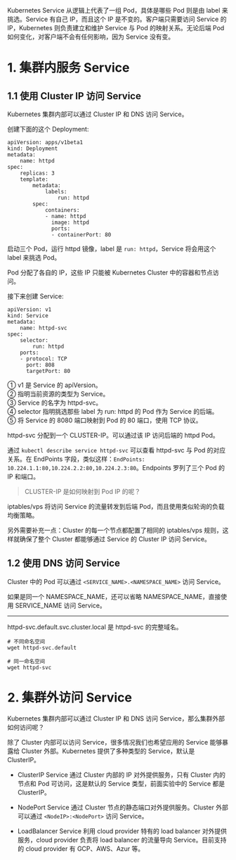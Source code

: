 Kubernetes Service 从逻辑上代表了一组 Pod，具体是哪些 Pod 则是由 label 来挑选。Service 有自己 IP，而且这个 IP 是不变的。客户端只需要访问 Service 的 IP，Kubernetes 则负责建立和维护 Service 与 Pod 的映射关系。无论后端 Pod 如何变化，对客户端不会有任何影响，因为 Service 没有变。

# 1. 集群内服务 Service

## 1.1 使用 Cluster IP 访问 Service

Kubernetes 集群内部可以通过 Cluster IP 和 DNS 访问 Service。

创建下面的这个 Deployment:

```
apiVersion: apps/v1beta1
kind: Deployment
metadata:
    name: httpd
spec:
    replicas: 3
    template:
        metadata:
            labels:
                run: httpd
        spec:
            containers:
            - name: httpd
              image: httpd
              ports:
              - containerPort: 80
```

启动三个 Pod，运行 httpd 镜像，label 是 `run: httpd`，Service 将会用这个 label 来挑选 Pod。

Pod 分配了各自的 IP，这些 IP 只能被 Kubernetes Cluster 中的容器和节点访问。

接下来创建 Service:

```
apiVersion: v1
kind: Service
metadata:
    name: httpd-svc
spec:
    selector:
        run: httpd
    ports:
    - protocol: TCP
      port: 808
      targetPort: 80
```

① v1 是 Service 的 apiVersion。  
② 指明当前资源的类型为 Service。  
③ Service 的名字为 httpd-svc。  
④ selector 指明挑选那些 label 为 run: httpd 的 Pod 作为 Service 的后端。  
⑤ 将 Service 的 8080 端口映射到 Pod 的 80 端口，使用 TCP 协议。  

httpd-svc 分配到一个 CLUSTER-IP。可以通过该 IP 访问后端的 httpd Pod。

通过 `kubectl describe service httpd-svc` 可以查看 httpd-svc 与 Pod 的对应关系。在 EndPoints 字段，类似这样：`EndPoints: 10.224.1.1:80,10.224.2.2:80,10.224.2.3:80`。Endpoints 罗列了三个 Pod 的 IP 和端口。

> CLUSTER-IP 是如何映射到 Pod IP 的呢？

iptables/vps 将访问 Service 的流量转发到后端 Pod，而且使用类似轮询的负载均衡策略。

另外需要补充一点：Cluster 的每一个节点都配置了相同的 iptables/vps 规则，这样就确保了整个 Cluster 都能够通过 Service 的 Cluster IP 访问 Service。

## 1.2 使用 DNS 访问 Service

Cluster 中的 Pod 可以通过 `<SERVICE_NAME>.<NAMESPACE_NAME>` 访问 Service。

如果是同一个 NAMESPACE_NAME，还可以省略 NAMESPACE_NAME，直接使用 SERVICE_NAME 访问 Service。

---

httpd-svc.default.svc.cluster.local 是 httpd-svc 的完整域名。

```
# 不同命名空间
wget httpd-svc.default

# 同一命名空间
wget httpd-svc
```

# 2. 集群外访问 Service

Kubernetes 集群内部可以通过 Cluster IP 和 DNS 访问 Service，那么集群外部如何访问呢？

除了 Cluster 内部可以访问 Service，很多情况我们也希望应用的 Service 能够暴露给 Cluster 外部。Kubernetes 提供了多种类型的 Service，默认是 ClusterIP。

* ClusterIP 
Service 通过 Cluster 内部的 IP 对外提供服务，只有 Cluster 内的节点和 Pod 可访问，这是默认的 Service 类型，前面实验中的 Service 都是 ClusterIP。

* NodePort 
Service 通过 Cluster 节点的静态端口对外提供服务。Cluster 外部可以通过 `<NodeIP>:<NodePort>` 访问 Service。

* LoadBalancer 
Service 利用 cloud provider 特有的 load balancer 对外提供服务，cloud provider 负责将 load balancer 的流量导向 Service。目前支持的 cloud provider 有 GCP、AWS、Azur 等。

